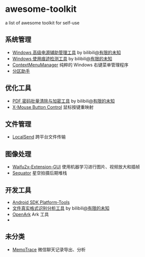 # awesome-toolkit

a list of awesome toolkit for self-use

## 系统管理

- [Windows 高级电源辅助管理工具](./toolkit-without-url/Windows高级电源辅助管理工具.zip) by bilibili[@有限的未知](https://space.bilibili.com/1199158766)
- [Windows 使用痕迹检测工具](./toolkit-without-url/Windows使用痕迹检测工具.zip) by bilibili[@有限的未知](https://space.bilibili.com/1199158766)
- [ContextMenuManager](https://github.com/BluePointLilac/ContextMenuManager) 纯粹的 Windows 右键菜单管理程序
- [分区助手](https://www.disktool.cn/download.html)

## 优化工具

- [PDF 密码批量清除与加密工具](./toolkit-without-url/PDF密码批量清除与加密工具.zip) by bilibili[@有限的未知](https://space.bilibili.com/1199158766)
- [X-Mouse Button Control](https://www.highrez.co.uk/downloads/XMouseButtonControl.htm) 鼠标按键重映射

## 文件管理

- [LocalSend](https://github.com/localsend/localsend) 跨平台文件传输

## 图像处理

- [Waifu2x-Extension-GUI](https://github.com/AaronFeng753/Waifu2x-Extension-GUI) 使用机器学习进行图片、视频放大和插帧
- [Sequator](https://sites.google.com/view/sequator) 星空拍摄后期堆栈

## 开发工具

- [Android SDK Platform-Tools](https://developer.android.com/tools/releases/platform-tools)
- [文件真实格式识别分析工具](./toolkit-without-url/文件真实格式识别分析工具.zip) by bilibili[@有限的未知](https://space.bilibili.com/1199158766)
- [OpenArk](https://github.com/BlackINT3/OpenArk) Ark 工具
- []()

## 未分类

- [MemoTrace](https://github.com/LC044/WeChatMsg) 微信聊天记录导出、分析
